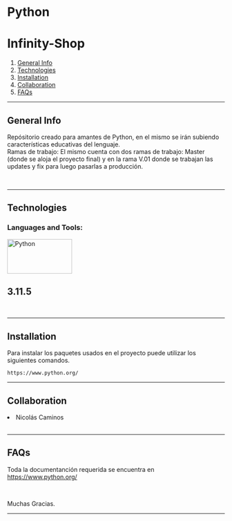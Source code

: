 # Python

# Infinity-Shop

1. [General Info](#general-info)
2. [Technologies](#technologies)
3. [Installation](#installation)
4. [Collaboration](#collaboration)
5. [FAQs](#faqs)

---

## General Info

Repósitorio creado para amantes de Python, en el mismo se irán subiendo características educativas del lenguaje.
</br>
Ramas de trabajo: El mismo cuenta con dos ramas de trabajo: Master (donde se aloja el proyecto final) y en la rama V.01 donde se trabajan las updates y fix para luego pasarlas a producción.

</br>

---

<!-- ### Screenshot

<h4> Demo</h4>

https://github.com/NicolasCaminos/infinity-shop/assets/45422512/acd48ce5-8b9c-453c-af95-5a74da34bbc9


</br> -->

## Technologies

<h3 align="left">Languages and Tools:</h3>
<p align="left">
<a href="https://www.python.org" target="_blank" rel="noreferrer"> <img src="https://www.python.org/static/img/python-logo@2x.png" alt="Python" width="150" height="80"/> </a> <h2>3.11.5</h2>

</br>

---

## Installation

Para instalar los paquetes usados en el proyecto puede utilizar los siguientes comandos.

```
https://www.python.org/

```

---

## Collaboration

<li>Nicolás Caminos</li>

</br>

---

## FAQs

Toda la documentanción requerida se encuentra en <a href="https://www.python.org/">https://www.python.org/</a>


</br>

Muchas Gracias.
</br>

---
